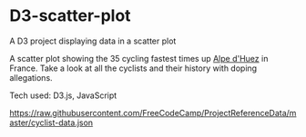 # D3-scatter-plot
A D3 project displaying data in a scatter plot

A scatter plot showing the 35 cycling fastest times up <a href="http://bike-oisans.com/en/cycling-oisans/alpe-d-huez-mythical-ascent">Alpe d'Huez</a> in France. Take a look at all the cyclists and their history with doping allegations.

Tech used: D3.js, JavaScript

https://raw.githubusercontent.com/FreeCodeCamp/ProjectReferenceData/master/cyclist-data.json
